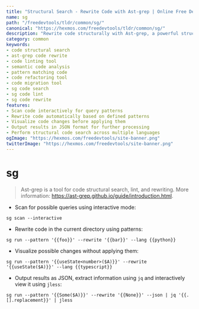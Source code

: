 ```yaml
---
title: "Structural Search - Rewrite Code with Ast-grep | Online Free DevTools by Hexmos"
name: sg
path: "/freedevtools/tldr/common/sg/"
canonical: "https://hexmos.com/freedevtools/tldr/common/sg/"
description: "Rewrite code structurally with Ast-grep, a powerful structural search tool for code linting and rewriting. Free online tool, no registration required."
category: common
keywords:
- code structural search
- ast-grep code rewrite
- code linting tool
- semantic code analysis
- pattern matching code
- code refactoring tool
- code migration tool
- sg code search
- sg code lint
- sg code rewrite
features:
- Scan code interactively for query patterns
- Rewrite code automatically based on defined patterns
- Visualize code changes before applying them
- Output results in JSON format for further processing
- Perform structural code search across multiple languages
ogImage: "https://hexmos.com/freedevtools/site-banner.png"
twitterImage: "https://hexmos.com/freedevtools/site-banner.png"
---
```


# sg

> Ast-grep is a tool for code structural search, lint, and rewriting.
> More information: <https://ast-grep.github.io/guide/introduction.html>.

- Scan for possible queries using interactive mode:

`sg scan --interactive`

- Rewrite code in the current directory using patterns:

`sg run --pattern '{{foo}}' --rewrite '{{bar}}' --lang {{python}}`

- Visualize possible changes without applying them:

`sg run --pattern '{{useState<number>($A)}}' --rewrite '{{useState($A)}}' --lang {{typescript}}`

- Output results as JSON, extract information using `jq` and interactively view it using `jless`:

`sg run --pattern '{{Some($A)}}' --rewrite '{{None}}' --json | jq '{{.[].replacement}}' | jless`
